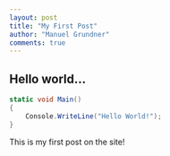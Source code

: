 ```yaml
--- 
layout: post
title: "My First Post"
author: "Manuel Grundner"
comments: true
---
```


## Hello world...

```cs
static void Main() 
{
    Console.WriteLine("Hello World!");
}
```


This is my first post on the site!
